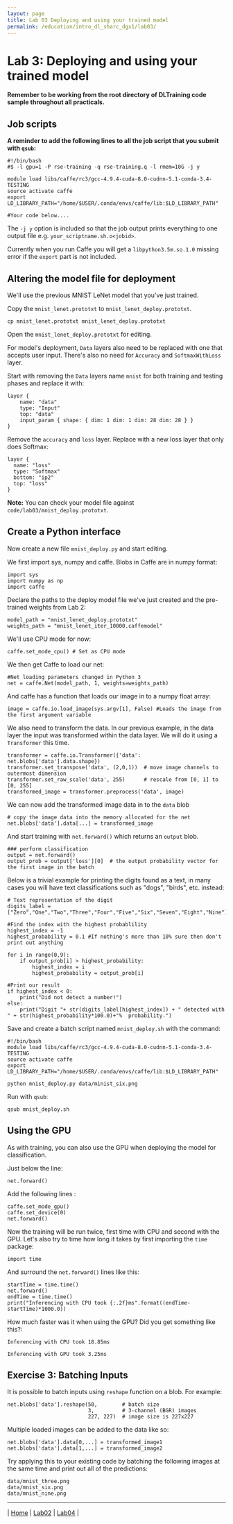 ```yaml
---
layout: page
title: Lab 03 Deploying and using your trained model
permalink: /education/intro_dl_sharc_dgx1/lab03/
---
```


# Lab 3: Deploying and using your trained model #

**Remember to be working from the root directory of DLTraining code sample throughout all practicals.**

## Job scripts ##
**A reminder to add the following lines to all the job script that you submit with `qsub`:**

```
#!/bin/bash
#$ -l gpu=1 -P rse-training -q rse-training.q -l rmem=10G -j y

module load libs/caffe/rc3/gcc-4.9.4-cuda-8.0-cudnn-5.1-conda-3.4-TESTING
source activate caffe
export LD_LIBRARY_PATH="/home/$USER/.conda/envs/caffe/lib:$LD_LIBRARY_PATH"

#Your code below....
```

The `-j y` option is included so that the job output prints everything to one output file e.g. `your_scriptname.sh.o<jobid>`.

Currently when you run Caffe you will get a `libpython3.5m.so.1.0` missing error if the `export` part is not included.

## Altering the model file for deployment ##
We'll use the previous MNIST LeNet model that you've just trained.

Copy the `mnist_lenet.prototxt` to `mnist_lenet_deploy.prototxt`.

```
cp mnist_lenet.prototxt mnist_lenet_deploy.prototxt
```

Open the `mnist_lenet_deploy.prototxt` for editing.

For model's deployment, `Data` layers also need to be replaced with one that accepts user input. There's also no need for `Accuracy` and `SoftmaxWithLoss` layer.

Start with removing the `Data` layers name `mnist` for both training and testing phases and replace it with:

```
layer {
    name: "data"
    type: "Input"
    top: "data"
    input_param { shape: { dim: 1 dim: 1 dim: 28 dim: 28 } }
}
```

Remove the `accuracy` and `loss` layer. Replace with a new loss layer that only does Softmax:

```
layer {
  name: "loss"
  type: "Softmax"
  bottom: "ip2"
  top: "loss"
}
```

**Note:** You can check your model file against `code/lab03/mnist_deploy.prototxt`.

## Create a Python interface ##

Now create a new file `mnist_deploy.py` and start editing.

We first import sys, numpy and caffe. Blobs in Caffe are in numpy format:

```
import sys
import numpy as np
import caffe
```

Declare the paths to the deploy model file we've just created and the pre-trained weights from Lab 2:

```
model_path = "mnist_lenet_deploy.prototxt"
weights_path = "mnist_lenet_iter_10000.caffemodel"
```

We'll use CPU mode for now:

```
caffe.set_mode_cpu() # Set as CPU mode
```

We then get Caffe to load our net:

```
#Net loading parameters changed in Python 3
net = caffe.Net(model_path, 1, weights=weights_path)
```

And caffe has a function that loads our image in to a numpy float array:

```
image = caffe.io.load_image(sys.argv[1], False) #Loads the image from the first argument variable
```

We also need to transform the data. In our previous example, in the data layer the input was transformed within the data layer. We will do it using a `Transformer` this time.

```
transformer = caffe.io.Transformer({'data': net.blobs['data'].data.shape})
transformer.set_transpose('data', (2,0,1))  # move image channels to outermost dimension
transformer.set_raw_scale('data', 255)      # rescale from [0, 1] to [0, 255]
transformed_image = transformer.preprocess('data', image)
```

We can now add the transformed image data in to the `data` blob

```
# copy the image data into the memory allocated for the net
net.blobs['data'].data[...] = transformed_image
```

And start training with `net.forward()` which returns an `output` blob.

```
### perform classification
output = net.forward()
output_prob = output['loss'][0]  # the output probability vector for the first image in the batch
```

Below is a trivial example for printing the digits found as a text, in many cases you will have text classifications such as "dogs", "birds", etc. instead:

```
# Text representation of the digit
digits_label = ["Zero","One","Two","Three","Four","Five","Six","Seven","Eight","Nine"]

#Find the index with the highest probablility
highest_index = -1
highest_probability = 0.1 #If nothing's more than 10% sure then don't print out anything

for i in range(0,9):
    if output_prob[i] > highest_probability:
        highest_index = i
        highest_probability = output_prob[i]

#Print our result
if highest_index < 0:
    print("Did not detect a number!")
else:
    print("Digit "+ str(digits_label[highest_index]) + " detected with " + str(highest_probability*100.0)+"%  probability.")
```

Save and create a batch script named `mnist_deploy.sh` with the command:

```
#!/bin/bash
module load libs/caffe/rc3/gcc-4.9.4-cuda-8.0-cudnn-5.1-conda-3.4-TESTING
source activate caffe
export LD_LIBRARY_PATH="/home/$USER/.conda/envs/caffe/lib:$LD_LIBRARY_PATH"

python mnist_deploy.py data/minist_six.png
```

Run with `qsub`:

```
qsub mnist_deploy.sh
```

## Using the GPU ##

As with training, you can also use the GPU when deploying the model for classification.

Just below the line:

```
net.forward()
```

Add the following lines :

```
caffe.set_mode_gpu()
caffe.set_device(0)
net.forward()
```

Now the training will be run twice, first time with CPU and second with the GPU. Let's also try to time how long it takes by first importing the `time` package:

```
import time
```

And surround the `net.forward()` lines like this:

```
startTime = time.time()
net.forward()
endTime = time.time()
print("Inferencing with CPU took {:.2f}ms".format((endTime-startTime)*1000.0))
```

How much faster was it when using the GPU? Did you get something like this?:

```
Inferencing with CPU took 18.85ms

Inferencing with GPU took 3.25ms
```



## Exercise 3: Batching Inputs ##

It is possible to batch inputs using `reshape` function on a blob. For example:

```
net.blobs['data'].reshape(50,        # batch size
                          3,         # 3-channel (BGR) images
                          227, 227)  # image size is 227x227
```

Multiple loaded images can be added to the data like so:

```
net.blobs['data'].data[0,...] = transformed_image1
net.blobs['data'].data[1,...] = transformed_image2
```

Try applying this to your existing code by batching the following images at the same time and print out all of the predictions:

```
data/mnist_three.png
data/mnist_six.png
data/mnist_nine.png
```

---

&#124; [Home](../) &#124; [Lab02](../lab02) &#124; [Lab04](../lab04) &#124;
